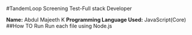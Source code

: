#TandemLoop Screening Test-Full stack Developer

**Name:** Abdul Majeeth K
**Programming Language Used:** JavaScript(Core)
##How TO Run
Run each file using Node.js